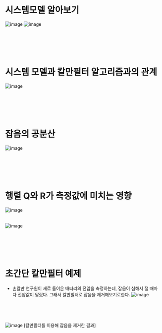 # 시스템모델 알아보기
![image](https://user-images.githubusercontent.com/107944370/229392742-8f3b6de1-be04-4cdb-b52d-f0c01c0318f4.png)
![image](https://user-images.githubusercontent.com/107944370/229393168-5eaa5b5d-9ab0-4e96-9cfe-7495d355fde0.png)
<br>
<br>
<br>
<br>
<br>
<br>
# 시스템 모델과 칼만필터 알고리즘과의 관계
![image](https://user-images.githubusercontent.com/107944370/229393759-d1076130-6fda-4f3e-8572-d0d601ba0a91.png)
<br>
<br>
<br>
<br>
<br>
<br>
# 잡음의 공분산
![image](https://user-images.githubusercontent.com/107944370/229394521-d0e12a4f-c5ab-4c78-b124-f30c05c28247.png)
<br>
<br>
<br>
<br>
<br>
<br>
# 행렬 Q와 R가 측정값에 미치는 영향
![image](https://user-images.githubusercontent.com/107944370/229396212-04688077-a975-4f54-b88e-ec96d11b1c7b.png)
<br>
<br>
<br>
![image](https://user-images.githubusercontent.com/107944370/229396231-95a44847-509b-4615-a159-7e95f59d7328.png)
<br>
<br>
<br>
<br>
<br>
<br>
# 초간단 칼만필터 예제
- 손칼만 연구원이 새로 들어온 배터리의 전압을 측정하는데, 잡음이 심해서 잴 때마다 전압값이 달랐다. 그래서 칼만필터로 잡음을 제거해보기로한다.
![image](https://user-images.githubusercontent.com/107944370/229399856-e8bb5c71-664a-4c99-b56b-b1fe3fb1e81c.png)
<br>
<br>
<br>

![image](https://user-images.githubusercontent.com/107944370/229399497-7406469b-d1f0-4734-9dda-b44abc3c3f09.png)
[칼만필터를 이용해 잡음을 제거한 결과]
